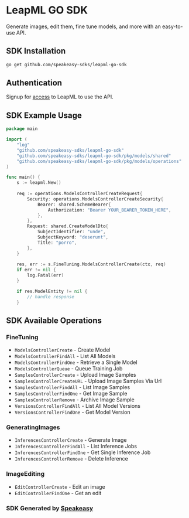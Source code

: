 # LeapML GO SDK

Generate images, edit them, fine tune models, and more with an easy-to-use API.

<!-- Start SDK Installation -->
## SDK Installation

```bash
go get github.com/speakeasy-sdks/leapml-go-sdk
```
<!-- End SDK Installation -->

## Authentication

Signup for [access](https://www.leapml.dev/signup) to LeapML to use the API. 

## SDK Example Usage
<!-- Start SDK Example Usage -->
```go
package main

import (
    "log"
    "github.com/speakeasy-sdks/leapml-go-sdk"
    "github.com/speakeasy-sdks/leapml-go-sdk/pkg/models/shared"
    "github.com/speakeasy-sdks/leapml-go-sdk/pkg/models/operations"
)

func main() {
    s := leapml.New()
    
    req := operations.ModelsControllerCreateRequest{
        Security: operations.ModelsControllerCreateSecurity{
            Bearer: shared.SchemeBearer{
                Authorization: "Bearer YOUR_BEARER_TOKEN_HERE",
            },
        },
        Request: shared.CreateModelDto{
            SubjectIdentifier: "unde",
            SubjectKeyword: "deserunt",
            Title: "porro",
        },
    }
    
    res, err := s.FineTuning.ModelsControllerCreate(ctx, req)
    if err != nil {
        log.Fatal(err)
    }

    if res.ModelEntity != nil {
        // handle response
    }
```
<!-- End SDK Example Usage -->

<!-- Start SDK Available Operations -->
## SDK Available Operations


### FineTuning

* `ModelsControllerCreate` - Create Model
* `ModelsControllerFindAll` - List All Models
* `ModelsControllerFindOne` - Retrieve a Single Model
* `ModelsControllerQueue` - Queue Training Job
* `SamplesControllerCreate` - Upload Image Samples
* `SamplesControllerCreateURL` - Upload Image Samples Via Url
* `SamplesControllerFindAll` - List Image Samples
* `SamplesControllerFindOne` - Get Image Sample
* `SamplesControllerRemove` - Archive Image Sample
* `VersionsControllerFindAll` - List All Model Versions
* `VersionsControllerFindOne` - Get Model Version

### GeneratingImages

* `InferencesControllerCreate` - Generate Image
* `InferencesControllerFindAll` - List Inference Jobs
* `InferencesControllerFindOne` - Get Single Inference Job
* `InferencesControllerRemove` - Delete Inference

### ImageEditing

* `EditControllerCreate` - Edit an image
* `EditControllerFindOne` - Get an edit
<!-- End SDK Available Operations -->

### SDK Generated by [Speakeasy](https://docs.speakeasyapi.dev/docs/using-speakeasy/client-sdks)
